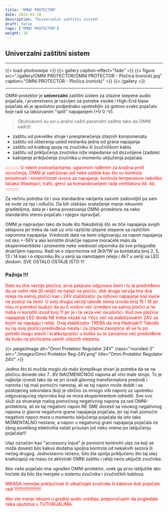 ```yaml
---
title: "OMNI PROTECTOR"
date: 2024-03-18
description: "Univerzalni zaštitni sistem"
draft: false
tags: ["OMNI PROTECTOR"]
weight: 10
---
```

## Univerzalni zaštitni sistem

<hr>
{{< load-photoswipe >}}
{{< gallery caption-effect="fade" >}}
  {{< figure src="./gallery/OMNI PROTECTOR/OMNI PROTECTOR - Pločica (nonick).jpg" caption="OMNI PROTECTOR - Pločica (nonick)" >}}
{{< /gallery >}}
<hr>

*OMNI-protektor* je **univerzalni** zaštitni sistem za izlazne stepene audio pojačala, i prvenstveno je razvijen za potrebe visoke i High-End klase pojačala ali je apsolutno podjednako upotrebljiv za gotovo svako pojačalo koje radi sa takozvanim "split" napajanjem (+V 0 -V).

> Obuhvaćeni su svi u praksi važni parametri zaštite tako da OMNI sadrži:
- zaštitu od prevelike struje i preopterečenja izlaznih komponenata
- zaštitu od oštećenja usled nestanka jedne od grana napajanja
- zaštitu od kratkog spoja na zvučniku ili zvučničkom kablu
- zaštitu od priključenja zvučnika niže impedanse od dozvoljene (zadate)
- kašnjenje priključenja zvučnika u momentu uključenja pojačala

<p style="color: red;" class="text-center">::::::::::: U nekim podvarijantama, uglavnom rađenim za snažna profi ozvučenja, OMNI je sadržavao još neke zaštite kao što su kontrola prisutnosti i simetričnosti izvora za napajanje, kontrola temperature nekoliko tačaka (hladnjaci, trafo, grec) sa komandovanjem rada ventilatora itd. itd. :::::::::::</p>

Za večinu potreba će i ova standardna varijanta sasvim zadovoljiti pa sam se ovde za nju i odlučio. Da bih olakšao snalaženje manje iskusnim graditeljima, data je i šema povezivanja OMNI-protektora na neko standardno stereo pojačalo i njegov ispravljač.

OMNI je napravljen tako da bude što fleksibilniji što se tiče napajanja svojih sklopova jer treba da radi uz vrlo različite izlazne stepene sa različitim naponima napajanja. Vrednosti date na šemi odgovaraju za napon napajanja od oko +-56V a ako koristite drukčije napone moraćete malo da eksperimentišete i promenite neke vrednosti otpornika da sve prilagodite drukčijem naponu. Radi se o otpornicima od 3k9/1W sa kontakata broj 2, 5, 13 i 14 kao i o otporniku Rx u seriji sa namotajem releja i 4k7 u seriji sa LED diodom. SVE OSTALO OSTAJE ISTO !!!

### Pažnja !!!

<p style="color: red;" class="text-center">Date su dve verzije pločice, prva potpuno odgovara šemi i tu je predviđeno da se radni rele (ili releji) ne nalazi na pločici, dok druga verzija ima dva releja na samoj pločici kao i 24V stabilizator za njihovo napajanje koji inače ne postoji na šemi. U ovoj drugoj verziji takođe nema izvoda broj 15 i 16 jer nisu ni potrebni budući da su ti vodovi već izvedeni na samoj pločici a ne treba ni koristiti izvod broj 11 jer je i ta veza već na pločici. Kod ove pločice napajanje LED diode NE treba vezati na +Vcc već na stabilizovanih 24V sa kojim se napajaju i releji. Ovaj stabilizator TREBA da ima hladnjak!!! Takođe su na ovoj pločici predviđena mesta i za izlazne zavojnice ali se tu po potrebi mogu staviti i kratkospojnici u koliko su te zavojnice već predviđene da budu na pločicama samih izlaznih stepena.</p>

<p>{{< paige/image alt="Omni Protektor Regulator 24V" class="rounded-2" src="./images/Omni Protektor Reg-24V.png" title="Omni Protektor Regulator 24V" >}}</p>

Jedino što bi možda moglo da malo komplikuje stvari je potreba da se na pločicu dovede oko 7...8V NAIZMENIČNOG napona ali vrlo male struje. To je najbolje izvesti tako da se pri izradi glavnog transformatora predvidi i namota i taj mali pomoćni namotaj, ali se taj napon može dobiti i sa postojećeg sekundara (koji je obično za mnogo viši napon) uz upotrebu odgovarajućeg otpornika koji se mora eksperimentom odrediti. Sve ovo služi za stvaranje malog pomoćnog negativnog napona za rad OMNI-protektora, ali se taj negativni napon NE SME dovesti sa visokog negativnog napona iz glavne negativne grane napajanja pojačala, jer taj mali pomoćni negativni napon mora u momentu isključenja pojačala da isto tako MOMENTALNO nestane, a napon u negativnoj grani napajanja pojačala će zbog povelikog elektrolita ostati prisutan još neko vreme po isključenju pojačala!!!

Ulaz označen kao "accessory input" je pomoćni kontrolni ulaz na koji se može dovesti bilo kakva dodatna spoljna kontrola od nekakvih sezora ili nečeg drugog. Jednostavno rečeno, bilo šta spolja priključeno što taj ulaz kratkospoji na masu će aktivirati OMNI zaštitu i releji neće uključiti zvučnike.

Ako vaše pojačalo ima ugrađen OMNI-protektor, uvek ga prvo isključite ako hoćete da bilo šta menjate u sistemu zvučnika i zvučničkih kablova.<p style="color: red;" class="center">NIKADA nemojte priključivati ili otkačinjati zvučnike ili kablove dok pojačalo radi !!!!!!!!!!!!!!!!!!!!!</p>

<p style="color: red;" class="text-center">Ako ste manje iskusni u gradnji audio uređaja, preporučujem da pogledate neka uputstva u TUTORIJALIMA.</p>
